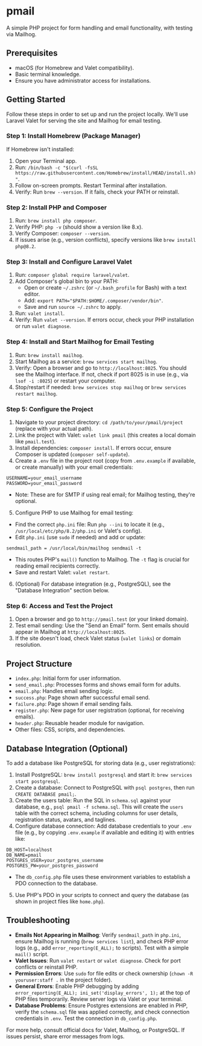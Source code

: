 # pmail


A simple PHP project for form handling and email functionality, with testing via Mailhog.


## Prerequisites
- macOS (for Homebrew and Valet compatibility).
- Basic terminal knowledge.
- Ensure you have administrator access for installations.


## Getting Started


Follow these steps in order to set up and run the project locally. We'll use Laravel Valet for serving the site and Mailhog for email testing.


### Step 1: Install Homebrew (Package Manager)
If Homebrew isn't installed:
1. Open your Terminal app.
2. Run: `/bin/bash -c "$(curl -fsSL https://raw.githubusercontent.com/Homebrew/install/HEAD/install.sh)"`.
3. Follow on-screen prompts. Restart Terminal after installation.
4. Verify: Run `brew --version`. If it fails, check your PATH or reinstall.


### Step 2: Install PHP and Composer
1. Run: `brew install php composer`.
2. Verify PHP: `php -v` (should show a version like 8.x).
3. Verify Composer: `composer --version`.
4. If issues arise (e.g., version conflicts), specify versions like `brew install php@8.2`.


### Step 3: Install and Configure Laravel Valet
1. Run: `composer global require laravel/valet`.
2. Add Composer's global bin to your PATH:
   - Open or create `~/.zshrc` (or `~/.bash_profile` for Bash) with a text editor.
   - Add: `export PATH="$PATH:$HOME/.composer/vendor/bin"`.
   - Save and run `source ~/.zshrc` to apply.
3. Run: `valet install`.
4. Verify: Run `valet --version`. If errors occur, check your PHP installation or run `valet diagnose`.


### Step 4: Install and Start Mailhog for Email Testing
1. Run: `brew install mailhog`.
2. Start Mailhog as a service: `brew services start mailhog`.
3. Verify: Open a browser and go to `http://localhost:8025`. You should see the Mailhog interface. If not, check if port 8025 is in use (e.g., via `lsof -i :8025`) or restart your computer.
4. Stop/restart if needed: `brew services stop mailhog` or `brew services restart mailhog`.


### Step 5: Configure the Project
1. Navigate to your project directory: `cd /path/to/your/pmail/project` (replace with your actual path).
2. Link the project with Valet: `valet link pmail` (this creates a local domain like `pmail.test`).
3. Install dependencies: `composer install`. If errors occur, ensure Composer is updated (`composer self-update`).
4. Create a `.env` file in the project root (copy from `.env.example` if available, or create manually) with your email credentials:
```
USERNAME=your_email_username
PASSWORD=your_email_password
```
- Note: These are for SMTP if using real email; for Mailhog testing, they're optional.
5. Configure PHP to use Mailhog for email testing:
- Find the correct `php.ini` file: Run `php --ini` to locate it (e.g., `/usr/local/etc/php/8.2/php.ini` or Valet's config).
- Edit `php.ini` (use `sudo` if needed) and add or update:
```
sendmail_path = /usr/local/bin/mailhog sendmail -t
```
- This routes PHP's `mail()` function to Mailhog. The `-t` flag is crucial for reading email recipients correctly.
- Save and restart Valet: `valet restart`.
6. (Optional) For database integration (e.g., PostgreSQL), see the "Database Integration" section below.


### Step 6: Access and Test the Project
1. Open a browser and go to `http://pmail.test` (or your linked domain).
2. Test email sending: Use the "Send an Email" form. Sent emails should appear in Mailhog at `http://localhost:8025`.
3. If the site doesn't load, check Valet status (`valet links`) or domain resolution.


## Project Structure
- `index.php`: Initial form for user information.
- `send_email.php`: Processes forms and shows email form for adults.
- `email.php`: Handles email sending logic.
- `success.php`: Page shown after successful email send.
- `failure.php`: Page shown if email sending fails.
- `register.php`: New page for user registration (optional, for receiving emails).
- `header.php`: Reusable header module for navigation.
- Other files: CSS, scripts, and dependencies.


## Database Integration (Optional)
To add a database like PostgreSQL for storing data (e.g., user registrations):
1. Install PostgreSQL: `brew install postgresql` and start it: `brew services start postgresql`.
2. Create a database: Connect to PostgreSQL with `psql postgres`, then run `CREATE DATABASE pmail;`.
3. Create the users table: Run the SQL in `schema.sql` against your database, e.g., `psql pmail -f schema.sql`. This will create the `users` table with the correct schema, including columns for user details, registration status, avatars, and taglines.
4. Configure database connection: Add database credentials to your `.env` file (e.g., by copying `.env.example` if available and editing it) with entries like:
```
DB_HOST=localhost
DB_NAME=pmail
POSTGRES_USER=your_postgres_username
POSTGRES_PW=your_postgres_password
```
- The `db_config.php` file uses these environment variables to establish a PDO connection to the database.
5. Use PHP's PDO in your scripts to connect and query the database (as shown in project files like `home.php`).


## Troubleshooting
- **Emails Not Appearing in Mailhog**: Verify `sendmail_path` in `php.ini`, ensure Mailhog is running (`brew services list`), and check PHP error logs (e.g., add `error_reporting(E_ALL);` to scripts). Test with a simple `mail()` script.
- **Valet Issues**: Run `valet restart` or `valet diagnose`. Check for port conflicts or reinstall PHP.
- **Permission Errors**: Use `sudo` for file edits or check ownership (`chown -R youruser:staff .` in the project folder).
- **General Errors**: Enable PHP debugging by adding `error_reporting(E_ALL); ini_set('display_errors', 1);` at the top of PHP files temporarily. Review server logs via Valet or your terminal.
- **Database Problems**: Ensure Postgres extensions are enabled in PHP, verify the `schema.sql` file was applied correctly, and check connection credentials in `.env`. Test the connection in `db_config.php`.


For more help, consult official docs for Valet, Mailhog, or PostgreSQL. If issues persist, share error messages from logs.
